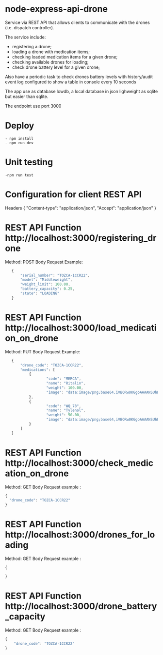 # node-express-api-drone

Service via REST API that allows clients to communicate with the drones (i.e. dispatch controller).

The service include:
 - registering a drone;
 - loading a drone with medication items;
 - checking loaded medication items for a given drone;
 - checking available drones for loading;
 - check drone battery level for a given drone;

 Also have a periodic task to check drones battery levels with history/audit event log configured to show a table in console every 10 seconds

 The app use as database lowdb, a local database in json lighweight as sqlite but easier than sqlite.

 The endpoint use port 3000

 # Deploy
    - npm install
    - npm run dev

# Unit testing
    -npm run test

# Configuration for client REST API

 Headers {
    "Content-type": "application/json",
    "Accept": "application/json"
 }

 # REST API Function http://localhost:3000/registering_drone

Method: POST
 Body Request Example: 

 ```javascript
    {
        "serial_number": "TOZCA-1CCR22",
        "model": "Middleweight",
        "weight_limit": 100.00,
        "battery_capacity": 0.25,
        "state": "LOADING"
    }
```

 # REST API Function http://localhost:3000/load_medication_on_drone

Method: PUT
 Body Request Example: 
 ```javascript
    {
        "drone_code": "TOZCA-1CCR22",
        "medications": [
            {
                    "code": "MERCA",
                    "name": "Ritalin",
                    "weight": 100.00,
                    "image": "data:image/png;base64,iVBORw0KGgoAAAANSUhEUgAAAlgAAAJYCAYAAAC+ZpjcAADs5UlEQVR42uydecAdVXn/P08ii4hgLYpoEkBkUbZEBIQEXHADFcW1at3r0oLdflWrWCWB2NpWf7aCP7VSW2urxX2pG3VJAhgWTawoIpigotalalVABfL8/rgzc8/MnJk5M/e+b97l+2mR8Oa+986995wz3/Oc5/k+IIQQQgghhBBCCCGEEEIIIYQQQgghhBBCCCGEEEIIIYQQQgghhBBCCCGEEEIIIYQQQgghhBBCCCGEEEIIIYQQQgghhBBCCCGEEEIIIYQQQgghhBBCCCGEEEIIIYQQQgghhBBCCCGEEEIIIYQQQgghhBBCCCGEEEIIIYQQQg"  
            },
            {
                    "code": "WQ_78",
                    "name": "Tylenol",
                    "weight": 50.00,
                    "image": "data:image/png;base64,iVBORw0KGgoAAAANSUhEUgAAAlgAAAJYCAYAAAC+ZpjcAADs5UlEQVR42uydecAdVXn/P08ii4hgLYpoEkBkUbZEBIQEXHADFcW1at3r0oLdflWrWCWB2NpWf7aCP7VSW2urxX2pG3VJAhgWTawoIpigotalalVABfL8/rgzc8/MnJk5M/e+b97l+2mR8Oa+986995wz3/Oc5/k+IIQQQgghhBBCCCGEEEIIIYQQQgghhBBCCCGEEEIIIYQQQgghhBBCCCGEEEIIIYQQQgghhBBCCCGEEEIIIYQQQgghhBBCCCGEEEIIIYQQQgghhBBCCCGEEEIIIYQQQgghhBBCCCGEEEIIIYQQQgghhBBCCCGEEEIIIYQQQg"  
            }
        ]
    }
```

# REST API Function http://localhost:3000/check_medication_on_drone
 
 Method: GET
Body Request example : 
```javascript
{
  "drone_code": "TOZCA-1CCR22"
}
```

# REST API Function http://localhost:3000/drones_for_loading
 
 Method: GET
Body Request example : 
```javascript
{

}
```

# REST API Function http://localhost:3000/drone_battery_capacity
 
 Method: GET
Body Request example : 
```javascript
{
    "drone_code": "TOZCA-1CCR22"
}
```
    